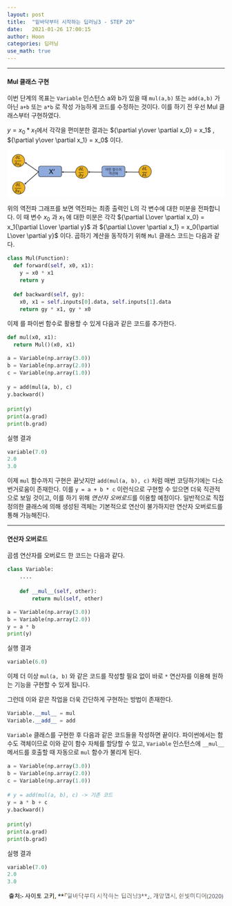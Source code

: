 ```yaml
---
layout: post
title:  "밑바닥부터 시작하는 딥러닝3 - STEP 20"
date:   2021-01-26 17:00:15
author: Hoon
categories: 딥러닝
use_math: true
---
```


----

#### Mul 클래스 구현

이번 단계의 목표는 `Variable` 인스턴스 a와 b가 있을 때 `mul(a,b)`  또는 `add(a,b)` 가 아닌 `a+b` 또는 `a*b` 로 작성 가능하게 코드를 수정하는 것이다. 이를 하기 전 우선 Mul 클래스부터 구현하였다.

$y=x_0*x_1$에서 각각을 편미분한 결과는 ${\partial y\over \partial x_0} = x_1$ , ${\partial y\over \partial x_1} = x_0$ 이다. 

![step20-1.PNG](https://github.com/hoon-923/hoon-923.github.io/blob/master/_images/%EB%94%A5%EB%9F%AC%EB%8B%9D/%EB%B0%91%EB%B0%94%EB%8B%A5%EB%B6%80%ED%84%B0%EC%8B%9C%EC%9E%91%ED%95%98%EB%8A%94%EB%94%A5%EB%9F%AC%EB%8B%9D3/STEP_20/step20-1.PNG?raw=true)

위의 역전파 그래프를 보면 역전파는 최종 출력인 L의 각 변수에 대한 미분을 전파합니다. 이 때 변수 $x_0$ 과 $x_1$ 에 대한 미분은 각각 ${\partial L\over \partial x_0} = x_1{\partial L\over \partial y}$ 과 ${\partial L\over \partial x_1} = x_0{\partial L\over \partial y}$ 이다. 곱하기 계산을 동작하기 위해 `Mul` 클래스 코드는 다음과 같다.

~~~python
class Mul(Function):
  def forward(self, x0, x1):
    y = x0 * x1
    return y
  
  def backward(self, gy):
    x0, x1 = self.inputs[0].data, self.inputs[1].data
    return gy * x1, gy * x0
~~~

이제 를 파이썬 함수로 활용할 수 있게 다음과 같은 코드를 추가한다.

~~~python
def mul(x0, x1):
  return Mul()(x0, x1)
~~~

~~~python
a = Variable(np.array(3.0))
b = Variable(np.array(2.0))
c = Variable(np.array(1.0))

y = add(mul(a, b), c)
y.backward()

print(y)
print(a.grad)
print(b.grad)
~~~

실행 결과

~~~python
variable(7.0)
2.0
3.0
~~~

이제 `mul` 함수까지 구현은 끝낫지만 `add(mul(a, b), c)` 처럼 매번 코딩하기에는 다소 번거로움이 존재한다. 이를 `y = a + b * c` 이런식으로 구현할 수 있으면 더욱 직관적으로 보일 것이고, 이를 하기 위해 *연산자 오버로드*를 이용할 예정이다. 일반적으로 직접 정의한 클래스에 의해 생성된 객체는 기본적으로 연산이 불가하지만 연산자 오버로드를 통해 가능해진다.

----

#### 연산자 오버로드

곱셈 연산자를 오버로드 한 코드는 다음과 같다.

~~~python
class Variable:
    ....
    
    def __mul__(self, other):
        return mul(self, other)
~~~

~~~python
a = Variable(np.array(3.0))
b = Variable(np.array(2.0))
y = a * b
print(y)
~~~

실행 결과

~~~python
variable(6.0)
~~~

이제 더 이상 `mul(a, b)` 와 같은 코드를 작성할 필요 없이 바로 `*` 연산자를 이용해 원하는 기능을 구현할 수 있게 됩니다.

그런데 이와 같은 작업을 더욱 간단하게 구현하는 방법이 존재한다.

~~~python
Variable.__mul__ = mul
Variable.__add__ = add
~~~

`Variable` 클래스를 구현한 후 다음과 같은 코드들을 작성하면 끝이다. 파이썬에서는 함수도 객체이므로 이와 같이 함수 자체를 할당할 수 있고, `Variable` 인스턴스에 `__mul__` 메서드를 호출할 때 자동으로 `mul` 함수가 불리게 된다.

~~~python
a = Variable(np.array(3.0))
b = Variable(np.array(2.0))
c = Variable(np.array(1.0))

# y = add(mul(a, b), c) -> 기존 코드
y = a * b + c
y.backward()

print(y)
print(a.grad)
print(b.grad)
~~~

실행 결과

~~~python
variable(7.0)
2.0
3.0
~~~

![출처.PNG](https://github.com/hoon-923/hoon-923.github.io/blob/master/_images/%EC%B6%9C%EC%B2%98.PNG?raw=true)

